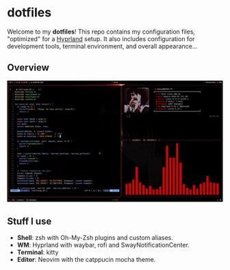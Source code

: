 # dotfiles
Welcome to my **dotfiles**! This repo contains my configuration files, "optimized" for a [Hyprland](https://hypr.land/) setup. It also includes configuration for development tools, terminal environment, and overall appearance...

## Overview
![screenshot](screenshots/10-19-2025.png)

## Stuff I use
- **Shell**: zsh with Oh-My-Zsh plugins and custom aliases.
- **WM**: Hyprland with waybar, rofi and SwayNotificationCenter.
- **Terminal**: kitty
- **Editor**: Neovim with the catppucin mocha theme.


